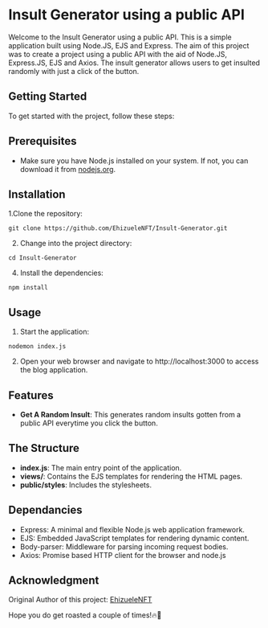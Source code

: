 # Insult Generator using a public API

Welcome to the Insult Generator using a public API. This is a simple application built using Node.JS, EJS and Express.
The aim of this project was to create a project using a public API with the aid of Node.JS, Express.JS, EJS and Axios. 
The insult generator allows users to get insulted randomly with just a click of the button. 


## Getting Started
To get started with the project, follow these steps:

## Prerequisites
* Make sure you have Node.js installed on your system. If not, you can download it from [nodejs.org](https://nodejs.org/en).

## Installation
1.Clone the repository:
```
git clone https://github.com/EhizueleNFT/Insult-Generator.git
```
2. Change into the project directory:
```
cd Insult-Generator
```
4. Install the dependencies:
```
npm install
```

## Usage
1. Start the application:
```
nodemon index.js
```
2. Open your web browser and navigate to http://localhost:3000 to access the blog application.

## Features

* **Get A Random Insult**: This generates random insults gotten from a public API everytime you click the button.

## The Structure

* **index.js**: The main entry point of the application.
* **views/**: Contains the EJS templates for rendering the HTML pages.
* **public/styles**: Includes the stylesheets.

## Dependancies
* Express: A minimal and flexible Node.js web application framework.
* EJS: Embedded JavaScript templates for rendering dynamic content.
* Body-parser: Middleware for parsing incoming request bodies.
* Axios: Promise based HTTP client for the browser and node.js

## Acknowledgment

Original Author of this project: [EhizueleNFT](https://github.com/EhizueleNFT/)

Hope you do get roasted a couple of times!🔥🥵
